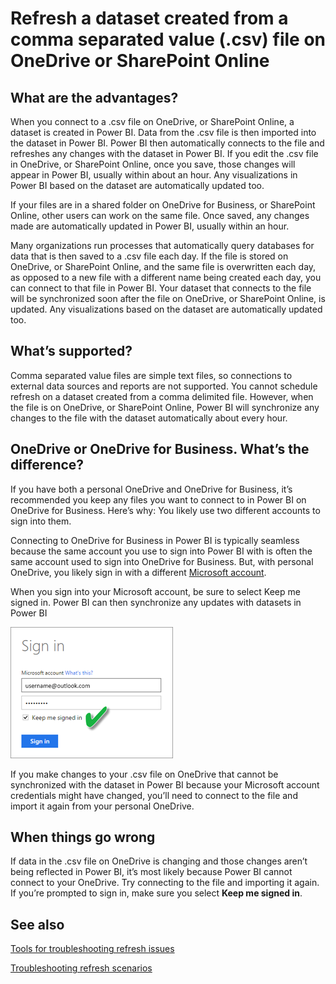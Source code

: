 <properties
   pageTitle="Refresh a dataset created from a comma separated value (.csv) file on OneDrive"
   description="Refresh a dataset created from a comma separated value (.csv) file on OneDrive"
   services="powerbi"
   documentationCenter=""
   authors="guyinacube"
   manager="mblythe"
   backup=""
   editor=""
   tags=""
   qualityFocus="complete"
   qualityDate="04/01/2016"/>

<tags
   ms.service="powerbi"
   ms.devlang="NA"
   ms.topic="article"
   ms.tgt_pltfrm="NA"
   ms.workload="powerbi"
   ms.date="08/15/2016"
   ms.author="asaxton"/>

# Refresh a dataset created from a comma separated value (.csv) file on OneDrive or SharePoint Online

## What are the advantages?  
When you connect to a .csv file on OneDrive, or SharePoint Online, a dataset is created in Power BI. Data from the .csv file is then imported into the dataset in Power BI. Power BI then automatically connects to the file and refreshes any changes with the dataset in Power BI. If you edit the .csv file in OneDrive, or SharePoint Online, once you save, those changes will appear in Power BI, usually within about an hour. Any visualizations in Power BI based on the dataset are automatically updated too.

If your files are in a shared folder on OneDrive for Business, or SharePoint Online, other users can work on the same file. Once saved, any changes made are automatically updated in Power BI, usually within an hour.

Many organizations run processes that automatically query databases for data that is then saved to a .csv file each day. If the file is stored on OneDrive, or SharePoint Online, and the same file is overwritten each day, as opposed to a new file with a different name being created each day, you can connect to that file in Power BI. Your dataset that connects to the file will be synchronized soon after the file on OneDrive, or SharePoint Online, is updated. Any visualizations based on the dataset are automatically updated too.

## What’s supported?  
Comma separated value files are simple text files, so connections to external data sources and reports are not supported. You cannot schedule refresh on a dataset created from a comma delimited file. However, when the file is on OneDrive, or SharePoint Online, Power BI will synchronize any changes to the file with the dataset automatically about every hour.

## OneDrive or OneDrive for Business. What’s the difference?  
If you have both a personal OneDrive and OneDrive for Business, it’s recommended you keep any files you want to connect to in Power BI on OneDrive for Business. Here’s why: You likely use two different accounts to sign into them.

Connecting to OneDrive for Business in Power BI is typically seamless because the same account you use to sign into Power BI with is often the same account used to sign into OneDrive for Business. But, with personal OneDrive, you likely sign in with a different [Microsoft account](http://www.microsoft.com/account/default.aspx).

When you sign into your Microsoft account, be sure to select Keep me signed in. Power BI can then synchronize any updates with datasets in Power BI

![](media/powerbi-refresh-csv-file-onedrive/Refresh_SignIn_KeepMeSignedIn.png)

If you make changes to your .csv file on OneDrive that cannot be synchronized with the dataset in Power BI because your Microsoft account credentials might have changed, you’ll need to connect to the file and import it again from your personal OneDrive.

## When things go wrong  
If data in the .csv file on OneDrive is changing and those changes aren’t being reflected in Power BI, it’s most likely because Power BI cannot connect to your OneDrive. Try connecting to the file and importing it again. If you’re prompted to sign in, make sure you select **Keep me signed in**.

## See also
[Tools for troubleshooting refresh issues](powerbi-refresh-tools-for-troubleshooting-issues.md)

[Troubleshooting refresh scenarios](powerbi-refresh-troubleshooting-refresh-scenarios.md)

